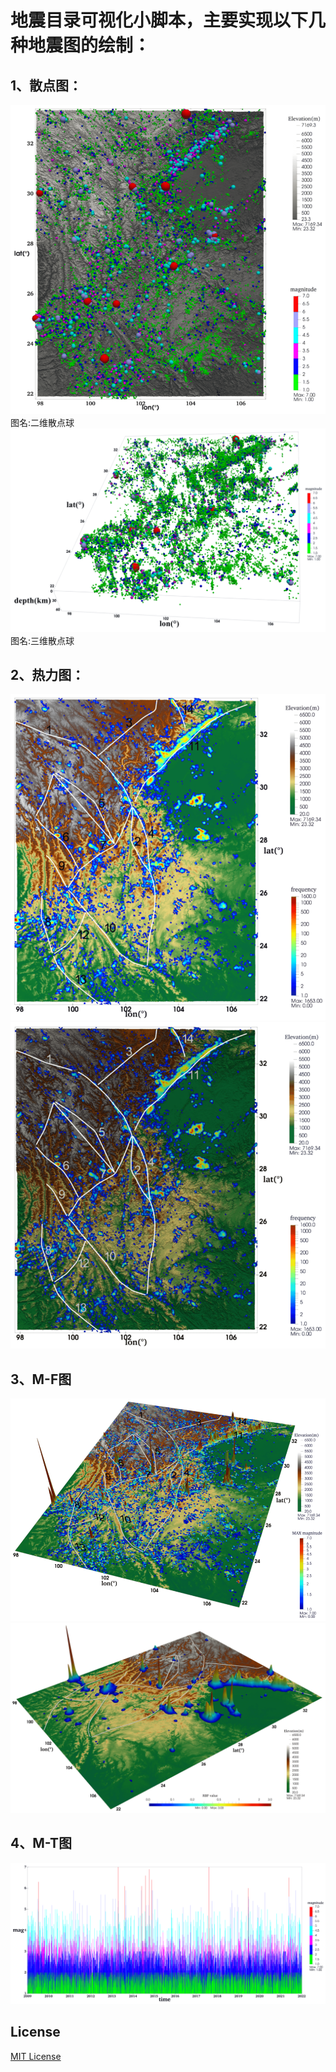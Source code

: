 # 地震目录可视化小脚本，主要实现以下几种地震图的绘制：

## 1、散点图：
![二维散点球](pic/2d_sphere.png)
图名:二维散点球
![三维散点球](pic/3d_sphere.png)
图名:三维散点球

## 2、热力图：
![热力图](pic/hotmap.png)
![热力图](pic/hotmap2.png)

## 3、M-F图
![震级-频次图](pic/M-F.png)
![基于RBF的M-F图](pic/rbf_cpu.png)

## 4、M-T图
![M-T图](pic/m-t.png)

## License
[MIT License](./LICENSE)
